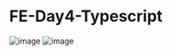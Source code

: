# FE-Day4-Typescript

![image](https://user-images.githubusercontent.com/38674801/191781569-e976c2d1-c792-475e-b165-e398fa8a1606.png)
![image](https://user-images.githubusercontent.com/38674801/191781697-da4e1d76-b5e9-4145-be49-51e026492614.png)
